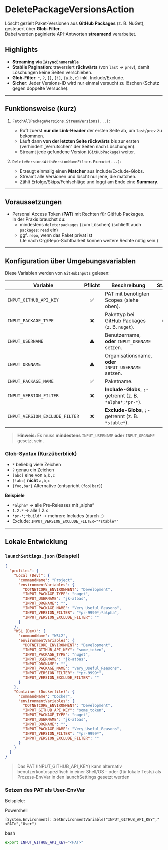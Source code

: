 # DeletePackageVersionsAction

Löscht gezielt Paket-Versionen aus **GitHub Packages** (z. B. NuGet), gesteuert über **Glob-Filter**.  
Dabei werden paginierte API-Antworten **streamend** verarbeitet.

## Highlights

- **Streaming via `IAsyncEnumerable`**
- **Stabile Pagination**: traversiert **rückwärts** (von `last` → `prev`), damit Löschungen keine Seiten verschieben.
- **Glob-Filter**: `*`, `?`, `[]`, `[!]`, `{a,b,c}` inkl. Include/Exclude.
- **Sicher**: Jeder Versions-ID wird nur einmal versucht zu löschen (Schutz gegen doppelte Versuche).

---

## Funktionsweise (kurz)

1. `FetchAllPackageVersions.StreamVersions(...)`:
   - Ruft zuerst **nur die Link-Header** der ersten Seite ab, um `last`/`prev` zu bekommen.
   - Läuft dann **von der letzten Seite rückwärts** bis zur ersten (verhindert „Verrutschen“ der Seiten nach Löschungen).
   - Streamt jede gefundene Version (`GitHubPackage`) weiter.

2. `DeleteVersionsWithVersionNameFilter.Execute(...)`:
   - Erzeugt einmalig einen **Matcher** aus Include/Exclude-Globs.
   - Streamt alle Versionen und löscht nur jene, die matchen.
   - Zählt Erfolge/Skips/Fehlschläge und loggt am Ende eine **Summary**.

---

## Voraussetzungen

- Personal Access Token (**PAT**) mit Rechten für GitHub Packages.  
  In der Praxis brauchst du:
  - mindestens `delete:packages` (zum Löschen) (schließt auch `packages:read` ein)
  - ggf. `repo`, wenn das Paket privat ist  
  (Je nach Org/Repo-Sichtbarkeit können weitere Rechte nötig sein.)

---

## Konfiguration über Umgebungsvariablen

Diese Variablen werden von `GitHubInputs` gelesen:

| Variable                       | Pflicht | Beschreibung                                                                                 | Standard |
|-------------------------------|:------:|----------------------------------------------------------------------------------------------|:--------:|
| `INPUT_GITHUB_API_KEY`        |   ✅   | PAT mit benötigten Scopes (siehe oben).                                                      | –        |
| `INPUT_PACKAGE_TYPE`          |   ❌   | Pakettyp bei GitHub Packages (z. B. `nuget`).                                                | `nuget`  |
| `INPUT_USERNAME`              |   ⚠️   | Benutzername, **oder** `INPUT_ORGNAME` setzen.                                               | –        |
| `INPUT_ORGNAME`               |   ⚠️   | Organisationsname, **oder** `INPUT_USERNAME` setzen.                                         | –        |
| `INPUT_PACKAGE_NAME`          |   ✅   | Paketname.                                                                                   | –        |
| `INPUT_VERSION_FILTER`        |   ❌   | **Include-Globs**, `;`-getrennt (z. B. `*alpha*;*pr-*`).                                     | –        |
| `INPUT_VERSION_EXCLUDE_FILTER`|   ❌   | **Exclude-Globs**, `;`-getrennt (z. B. `*stable*`).                                          | –        |

> **Hinweis:** Es muss **mindestens** `INPUT_USERNAME` **oder** `INPUT_ORGNAME` gesetzt sein.

### Glob-Syntax (Kurzüberblick)

- `*` beliebig viele Zeichen  
- `?` genau ein Zeichen  
- `[abc]` eine von `a,b,c`  
- `[!abc]` **nicht** `a,b,c`  
- `{foo,bar}` Alternative (entspricht `(foo|bar)`)

**Beispiele**

- `*alpha*` → alle Pre-Releases mit „alpha“  
- `1.2.*` → alle 1.2.x  
- `*pr-*;*build*` → mehrere Includes (durch `;`)  
- Exclude: `INPUT_VERSION_EXCLUDE_FILTER="*stable*"`

---

## Lokale Entwicklung

### `launchSettings.json` (Beispiel)

```json
{
  "profiles": {
    "Local (Dev)": {
      "commandName": "Project",
      "environmentVariables": {
        "DOTNETCORE_ENVIRONMENT": "Development",
        "INPUT_PACKAGE_TYPE": "nuget",
        "INPUT_USERNAME": "jk-atbas",
        "INPUT_ORGNAME": "",
        "INPUT_PACKAGE_NAME": "Very_Useful_Reasons",
        "INPUT_VERSION_FILTER": "*pr-9999*;*alpha",
        "INPUT_VERSION_EXCLUDE_FILTER": ""
      }
    },
    "WSL (Dev)": {
      "commandName": "WSL2",
      "environmentVariables": {
        "DOTNETCORE_ENVIRONMENT": "Development",
        "INPUT_GITHUB_API_KEY": "some_token",
        "INPUT_PACKAGE_TYPE": "nuget",
        "INPUT_USERNAME": "jk-atbas",
        "INPUT_ORGNAME": "",
        "INPUT_PACKAGE_NAME": "Very_Useful_Reasons",
        "INPUT_VERSION_FILTER": "*pr-9999*",
        "INPUT_VERSION_EXCLUDE_FILTER": ""
      }
    },
    "Container (Dockerfile)": {
      "commandName": "Docker",
      "environmentVariables": {
        "DOTNETCORE_ENVIRONMENT": "Development",
        "INPUT_GITHUB_API_KEY": "some_token",
        "INPUT_PACKAGE_TYPE": "nuget",
        "INPUT_USERNAME": "jk-atbas",
        "INPUT_ORGNAME": "",
        "INPUT_PACKAGE_NAME": "Very_Useful_Reasons",
        "INPUT_VERSION_FILTER": "*pr-9999*",
        "INPUT_VERSION_EXCLUDE_FILTER": ""
      }
    }
  }
}
```

> Das PAT (INPUT_GITHUB_API_KEY) kann alternativ benutzerkontospezifisch in einer Shell/OS – oder (für lokale Tests) als Prozess-EnvVar in den launchSettings gesetzt werden

### Setzen des PAT als User-EnvVar

Beispiele:

Powershell

```pwsh
[System.Environment]::SetEnvironmentVariable("INPUT_GITHUB_API_KEY","<PAT>","User")
```

bash

```bash
export INPUT_GITHUB_API_KEY="<PAT>"
```
